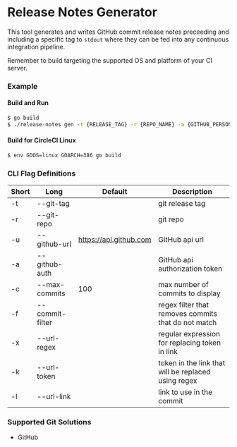 # Release Notes Generator #

This tool generates and writes GitHub commit release notes preceeding and including a specific tag to `stdout` where they can be fed into any continuous integration pipeline.

Remember to build targeting the supported OS and platform of your CI server.

### Example ###

#### Build and Run ####

```bash 
$ go build
$ ./release-notes gen -t {RELEASE_TAG} -r {REPO_NAME} -a {GITHUB_PERSONAL_ACCESS_TOKEN} -f "[A-Z]{7}-\d*"
```

#### Build for CircleCI Linux ####

```bash 
$ env GOOS=linux GOARCH=386 go build
```

### CLI Flag Definitions ###

| Short | Long | Default | Description |
|------|-------|-------|-------------|
|-t|--git-tag||git release tag|
|-r|--git-repo||git repo|
|-u|--github-url|https://api.github.com|GitHub api url|
|-a|--github-auth||GitHub api authorization token|
|-c|--max-commits|100|max number of commits to display|
|-f|--commit-filter||regex filter that removes commits that do not match|
|-x|--url-regex||regular expression for replacing token in link|
|-k|--url-token||token in the link that will be replaced using regex|
|-l|--url-link||link to use in the commit|

### Supported Git Solutions ###

- GitHub